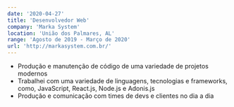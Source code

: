 ```yaml
---
date: '2020-04-27'
title: 'Desenvolvedor Web'
company: 'Marka System'
location: 'União dos Palmares, AL'
range: 'Agosto de 2019 - Março de 2020'
url: 'http://markasystem.com.br/'
---
```


- Produção e manutenção de código de uma variedade de projetos modernos
- Trabalhei com uma variedade de linguagens, tecnologias e frameworks, como, JavaScript, React.js, Node.js e Adonis.js
- Produção e comunicação com times de devs e clientes no dia a dia
